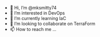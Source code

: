 - 👋 Hi, I’m @mksmitty74
- 👀 I’m interested in DevOps
- 🌱 I’m currently learning IaC
- 💞️ I’m looking to collaborate on TerraForm
- 📫 How to reach me ...

<!---
mksmitty74/mksmitty74 is a ✨ special ✨ repository because its `README.md` (this file) appears on your GitHub profile.
You can click the Preview link to take a look at your changes.
--->
